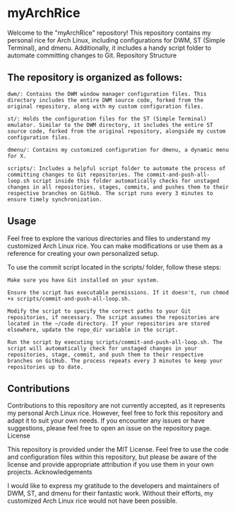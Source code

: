# myArchRice

Welcome to the "myArchRice" repository! This repository contains my personal rice for Arch Linux, including configurations for DWM, ST (Simple Terminal), and dmenu. Additionally, it includes a handy script folder to automate committing changes to Git.
Repository Structure

## The repository is organized as follows:

    dwm/: Contains the DWM window manager configuration files. This directory includes the entire DWM source code, forked from the original repository, along with my custom configuration files.

    st/: Holds the configuration files for the ST (Simple Terminal) emulator. Similar to the DWM directory, it includes the entire ST source code, forked from the original repository, alongside my custom configuration files.

    dmenu/: Contains my customized configuration for dmenu, a dynamic menu for X.

    scripts/: Includes a helpful script folder to automate the process of committing changes to Git repositories. The commit-and-push-all-loop.sh script inside this folder automatically checks for unstaged changes in all repositories, stages, commits, and pushes them to their respective branches on GitHub. The script runs every 3 minutes to ensure timely synchronization.

## Usage

Feel free to explore the various directories and files to understand my customized Arch Linux rice. You can make modifications or use them as a reference for creating your own personalized setup.

To use the commit script located in the scripts/ folder, follow these steps:

    Make sure you have Git installed on your system.

    Ensure the script has executable permissions. If it doesn't, run chmod +x scripts/commit-and-push-all-loop.sh.

    Modify the script to specify the correct paths to your Git repositories, if necessary. The script assumes the repositories are located in the ~/code directory. If your repositories are stored elsewhere, update the repo_dir variable in the script.

    Run the script by executing scripts/commit-and-push-all-loop.sh. The script will automatically check for unstaged changes in your repositories, stage, commit, and push them to their respective branches on GitHub. The process repeats every 3 minutes to keep your repositories up to date.

## Contributions

Contributions to this repository are not currently accepted, as it represents my personal Arch Linux rice. However, feel free to fork this repository and adapt it to suit your own needs. If you encounter any issues or have suggestions, please feel free to open an issue on the repository page.
License

This repository is provided under the MIT License. Feel free to use the code and configuration files within this repository, but please be aware of the license and provide appropriate attribution if you use them in your own projects.
Acknowledgements

I would like to express my gratitude to the developers and maintainers of DWM, ST, and dmenu for their fantastic work. Without their efforts, my customized Arch Linux rice would not have been possible.

